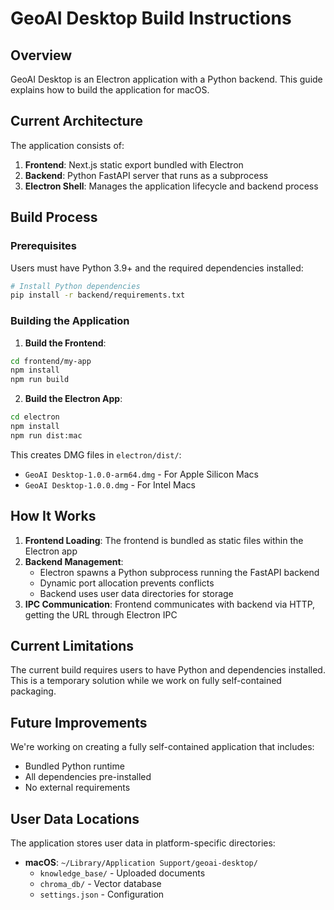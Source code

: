 # GeoAI Desktop Build Instructions

## Overview

GeoAI Desktop is an Electron application with a Python backend. This guide explains how to build the application for macOS.

## Current Architecture

The application consists of:
1. **Frontend**: Next.js static export bundled with Electron
2. **Backend**: Python FastAPI server that runs as a subprocess
3. **Electron Shell**: Manages the application lifecycle and backend process

## Build Process

### Prerequisites

Users must have Python 3.9+ and the required dependencies installed:

```bash
# Install Python dependencies
pip install -r backend/requirements.txt
```

### Building the Application

1. **Build the Frontend**:
```bash
cd frontend/my-app
npm install
npm run build
```

2. **Build the Electron App**:
```bash
cd electron
npm install
npm run dist:mac
```

This creates DMG files in `electron/dist/`:
- `GeoAI Desktop-1.0.0-arm64.dmg` - For Apple Silicon Macs
- `GeoAI Desktop-1.0.0.dmg` - For Intel Macs

## How It Works

1. **Frontend Loading**: The frontend is bundled as static files within the Electron app
2. **Backend Management**: 
   - Electron spawns a Python subprocess running the FastAPI backend
   - Dynamic port allocation prevents conflicts
   - Backend uses user data directories for storage
3. **IPC Communication**: Frontend communicates with backend via HTTP, getting the URL through Electron IPC

## Current Limitations

The current build requires users to have Python and dependencies installed. This is a temporary solution while we work on fully self-contained packaging.

## Future Improvements

We're working on creating a fully self-contained application that includes:
- Bundled Python runtime
- All dependencies pre-installed
- No external requirements

## User Data Locations

The application stores user data in platform-specific directories:
- **macOS**: `~/Library/Application Support/geoai-desktop/`
  - `knowledge_base/` - Uploaded documents
  - `chroma_db/` - Vector database
  - `settings.json` - Configuration